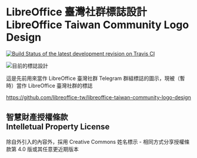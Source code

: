 # LibreOffice 臺灣社群標誌設計<br>LibreOffice Taiwan Community Logo Design
[![Build Status of the latest development revision on Travis CI](https://travis-ci.org/libreoffice-tw/libreoffice-taiwan-community-logo-design.svg?branch=master)](https://travis-ci.org/libreoffice-tw/libreoffice-taiwan-community-logo-design)

![目前的標誌設計](https://rawgit.com/libreoffice-tw/libreoffice-taiwan-community-logo-design/master/libreoffice-tw-logo.svg)

這是先前用來當作 LibreOffice 臺灣社群 Telegram 群組標誌的圖示，現被（暫時）當作 LibreOffice 臺灣社群的標誌

<https://github.com/libreoffice-tw/libreoffice-taiwan-community-logo-design>

## 智慧財產授權條款<br>Intelletual Property License
除自外引入的內容外，採用 Creative Commons 姓名標示 - 相同方式分享授權條款第 4.0 版或其任意更近期版本
